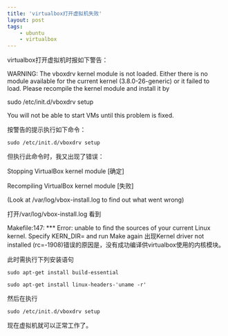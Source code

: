 ```yaml
---
title: 'virtualbox打开虚拟机失败' 
layout: post
tags:
    - ubuntu
    - virtualbox
---
```

<p>virtualbox打开虚拟机时报如下警告：</p>
<p>WARNING: The vboxdrv kernel module is not loaded. Either there is no module
         available for the current kernel (3.8.0-26-generic) or it failed to
        load. Please recompile the kernel module and install it by</p>
<p>      sudo /etc/init.d/vboxdrv setup</p> 
<p>      You will not be able to start VMs until this problem is fixed.</p>

<p>按警告的提示执行如下命令：<p>
<p><code>sudo /etc/init.d/vboxdrv setup</code><p>

<p>但执行此命令时，我又出现了错误：</p>
<p>Stopping VirtualBox kernel module                          [确定]</p>
<p>Recompiling VirtualBox kernel module                       [失败]</p>
<p>  (Look at /var/log/vbox-install.log to find out what went wrong)</p>
<p>打开/var/log/vbox-install.log 看到</p>
<p>Makefile:147: *** Error: unable to find the sources of your current Linux kernel. Specify KERN_DIR=<directory> and run Make again
出现Kernel driver not installed (rc=-1908)错误的原因是，没有成功编译供virtualbox使用的内核模块。</p>

<p>此时需执行下列安装语句</p>
<p><code>sudo apt-get install build-essential<br/>
sudo apt-get install linux-headers-&apos;uname -r&apos;</code></p>

<p>然后在执行</p>
<p><code>sudo /etc/init.d/vboxdrv setup</code></p>
<p>现在虚拟机就可以正常工作了。</p>
